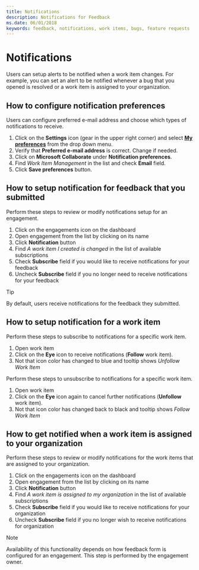 ```yaml
---
title: Notifications
description: Notifications for Feedback
ms.date: 06/01/2018
keywords: feedback, notifications, work items, bugs, feature requests
---
```


# Notifications

Users can setup alerts to be notified when a work item changes. For example, you can set an alert to be notified whenever a bug that you opened is resolved or a work item is assigned to your organization.

## How to configure notification preferences

Users can configure preferred e-mail address and choose which types of notifications to receive.

1. Click on the **Settings** icon (gear in the upper right corner) and select [**My preferences**](https://partner.microsoft.com/dashboard/v2/action-center/mypreferences) from the drop down menu.
2. Verify that **Preferred e-mail address** is correct. Change if needed.
3. Click on **Microsoft Collaborate** under **Notification preferences**.
4. Find *Work Item Management* in the list and check **Email** field.
5. Click **Save preferences** button.

## How to setup notification for feedback that you submitted

Perform these steps to review or modify notifications setup for an engagement.

1. Click on the engagements icon on the dashboard
2. Open engagement from the list by clicking on its name
3. Click **Notification** button
4. Find *A work item I created is changed* in the list of available subscriptions
5. Check **Subscribe** field if you would like to receive notifications for your feedback
6. Uncheck **Subscribe** field if you no longer need to receive notifications for your feedback

>[!TIP]
> By default, users receive notifications for the feedback they submitted. 

## How to setup notification for a work item

Perform these steps to subscribe to notifications for a specific work item.

1. Open work item
2. Click on the **Eye** icon to receive notifications (**Follow** work item).
3. Not that icon color has changed to blue and tooltip shows *Unfollow Work Item*

Perform these steps to unsubscribe to notifications for a specific work item.

1. Open work item
2. Click on the **Eye** icon again to cancel further notifications (**Unfollow** work item).
3. Not that icon color has changed back to black and tooltip shows *Follow Work Item*

## How to get notified when a work item is assigned to your organization

Perform these steps to review or modify notifications for the work items that are assigned to your organization.

1. Click on the engagements icon on the dashboard
2. Open engagement from the list by clicking on its name
3. Click **Notification** button
4. Find *A work item is assigned to my organization* in the list of available subscriptions
5. Check **Subscribe** field if you would like to receive notifications for your organization
6. Uncheck **Subscribe** field if you no longer wish to receive notifications for organization

>[!NOTE]
> Availability of this functionality depends on how feedback form is configured for an engagement. This step is performed by the engagement owner.
